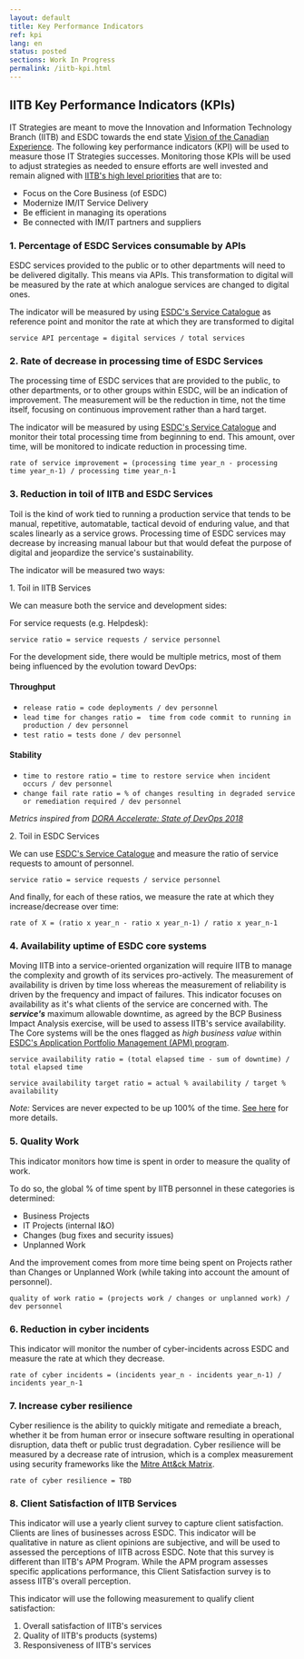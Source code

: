 ```yaml
---
layout: default
title: Key Performance Indicators
ref: kpi
lang: en
status: posted
sections: Work In Progress
permalink: /iitb-kpi.html
---
```


## IITB Key Performance Indicators (KPIs)

<!--markdownlint-disable MD029-->
IT Strategies are meant to move the Innovation and Information Technology Branch (IITB) and ESDC towards the end state [Vision of the Canadian Experience](./mandate.html). The following key performance indicators (KPI) will be used to measure those IT Strategies successes. Monitoring those KPIs will be used to adjust strategies as needed to ensure efforts are well invested and remain aligned with [IITB's high level priorities](http://esdc.prv/en/iitb/corporate/Who_We_Are/Plans_and_Priorities/index.shtml) that are to:

- Focus on the Core Business (of ESDC)
- Modernize IM/IT Service Delivery
- Be efficient in managing its operations
- Be connected with IM/IT partners and suppliers

### 1. **Percentage of ESDC Services consumable by APIs**

ESDC services provided to the public or to other departments will need to be delivered digitally. This means via APIs. This transformation to digital will be measured by the rate at which analogue services are changed to digital ones.

The indicator will be measured by using [ESDC's Service Catalogue](https://www.canada.ca/en/employment-social-development/corporate/portfolio/service-canada/programs.html) as reference point and monitor the rate at which they are transformed to digital

`service API percentage = digital services / total services`  

### 2. **Rate of decrease in processing time of ESDC Services**

The processing time of ESDC services that are provided to the public, to other departments, or to other groups within ESDC, will be an indication of improvement. The measurement will be the reduction in time, not the time itself, focusing on continuous improvement rather than a hard target.

The indicator will be measured by using [ESDC's Service Catalogue](https://www.canada.ca/en/employment-social-development/corporate/portfolio/service-canada/programs.html) and monitor their total processing time from beginning to end. This amount, over time, will be monitored to indicate reduction in processing time.

`rate of service improvement = (processing time year_n - processing time year_n-1) / processing time year_n-1`

### 3. **Reduction in toil of IITB and ESDC Services**

Toil is the kind of work tied to running a production service that tends to be manual, repetitive, automatable, tactical devoid of enduring value, and that scales linearly as a service grows. Processing time of ESDC services may decrease by increasing manual labour but that would defeat the purpose of digital and jeopardize the service's sustainability.

The indicator will be measured two ways:

1\. Toil in IITB Services

We can measure both the service and development sides:

For service requests (e.g. Helpdesk):

`service ratio = service requests / service personnel`  

For the development side, there would be multiple metrics, most of them being influenced by the evolution toward DevOps:

#### Throughput

- `release ratio = code deployments / dev personnel`
- `lead time for changes ratio =  time from code commit to running in production / dev personnel`
- `test ratio = tests done / dev personnel`

#### Stability

- `time to restore ratio = time to restore service when incident occurs / dev personnel`
- `change fail rate ratio = % of changes resulting in degraded service or remediation required / dev personnel`

*Metrics inspired from [DORA Accelerate: State of DevOps 2018](http://cloudplatformonline.com/rs/248-TPC-286/images/DORA-State%20of%20DevOps.pdf)*

2\. Toil in ESDC Services

We can use [ESDC's Service Catalogue](https://www.canada.ca/en/employment-social-development/corporate/portfolio/service-canada/programs.html) and measure the ratio of service requests to amount of personnel.

`service ratio = service requests / service personnel`

And finally, for each of these ratios, we measure the rate at which they increase/decrease over time:

`rate of X = (ratio x year_n - ratio x year_n-1) / ratio x year_n-1`

### 4. **Availability uptime of ESDC core systems**

Moving IITB into a service-oriented organization will require IITB to manage the complexity and growth of its services pro-actively. The measurement of availability is driven by time loss whereas the measurement of reliability is driven by the frequency and impact of failures. This indicator focuses on availability as it's what clients of the service are concerned with. The ***service's*** maximum allowable downtime, as agreed by the BCP Business Impact Analysis exercise, will be used to assess IITB's service availability. The Core systems will be the ones flagged as *high business value* within [ESDC's Application Portfolio Management (APM) program](http://dialogue/grp/PR6303013/APM_Program/default.aspx).

`service availability ratio = (total elapsed time - sum of downtime) / total elapsed time`

`service availability target ratio = actual % availability / target % availability`

*Note:* Services are never expected to be up 100% of the time. [See here](http://www.gcpedia.gc.ca/wiki/OCIO_Application_Portfolio_Management/Application_Portfolio_Management_User_Guide#Application_Mission_Criticality_and_Critical_Services) for more details.

### 5. **Quality Work**

This indicator monitors how time is spent in order to measure the quality of work.

To do so, the global % of time spent by IITB personnel in these categories is determined:

- Business Projects
- IT Projects (internal I&O)
- Changes (bug fixes and security issues)
- Unplanned Work

And the improvement comes from more time being spent on Projects rather than Changes or Unplanned Work (while taking into account the amount of personnel).

`quality of work ratio = (projects work / changes or unplanned work) / dev personnel`

### 6. **Reduction in cyber incidents**

This indicator will monitor the number of cyber-incidents across ESDC and measure the rate at which they decrease.

`rate of cyber incidents = (incidents year_n - incidents year_n-1) / incidents year_n-1`

### 7. **Increase cyber resilience**

Cyber resilience is the ability to quickly mitigate and remediate a breach, whether it be from human error or insecure software resulting in operational disruption, data theft or public trust degradation. Cyber resilience will be measured by a decrease rate of intrusion, which is a complex measurement using security frameworks like the [Mitre Att&amp;ck Matrix](https://attack.mitre.org/).

`rate of cyber resilience = TBD`

### 8. **Client Satisfaction of IITB Services**

This indicator will use a yearly client survey to capture client satisfaction. Clients are lines of businesses across ESDC. This indicator will be qualitative in nature as client opinions are subjective, and will be used to assessed the perceptions of IITB across ESDC. Note that this survey is different than IITB's APM Program. While the APM program assesses specific applications performance, this Client Satisfaction survey is to assess IITB's overall perception.

This indicator will use the following measurement to qualify client satisfaction:

1. Overall satisfaction of IITB's services
2. Quality of IITB's products (systems)
3. Responsiveness of IITB's services

<!--markdownlint-enable MD029-->
